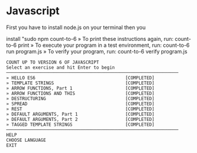 # Javascript

First you have to install node.js on your terminal then you 
 
 install "sudo npm count-to-6
  » To print these instructions again, run: count-to-6 print
 » To execute your program in a test environment, run: count-to-6 run program.js
 » To verify your program, run: count-to-6 verify program.js

                                                                       
    COUNT UP TO VERSION 6 OF JAVASCRIPT                                
    Select an exercise and hit Enter to begin                          
    ─────────────────────────────────────────────────────────────────  
    » HELLO ES6                                  [COMPLETED]           
    » TEMPLATE STRINGS                           [COMPLETED]           
    » ARROW FUNCTIONS, Part 1                    [COMPLETED]           
    » ARROW FUNCTIONS AND THIS                   [COMPLETED]           
    » DESTRUCTURING                              [COMPLETED]           
    » SPREAD                                     [COMPLETED]           
    » REST                                       [COMPLETED]           
    » DEFAULT ARGUMENTS, Part 1                  [COMPLETED]           
    » DEFAULT ARGUMENTS, Part 2                  [COMPLETED]           
    » TAGGED TEMPLATE STRINGS                    [COMPLETED]           
    ─────────────────────────────────────────────────────────────────  
    HELP                                                               
    CHOOSE LANGUAGE                                                    
    EXIT                                                               
                                                                       




